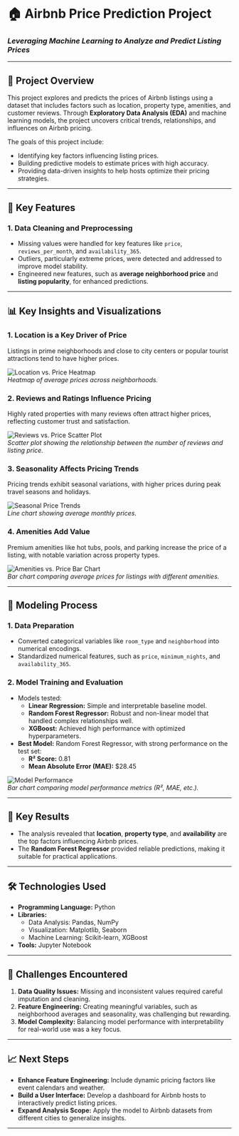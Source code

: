 # 🏠 **Airbnb Price Prediction Project**  

### *Leveraging Machine Learning to Analyze and Predict Listing Prices*  

---

## 📖 **Project Overview**  
This project explores and predicts the prices of Airbnb listings using a dataset that includes factors such as location, property type, amenities, and customer reviews. Through **Exploratory Data Analysis (EDA)** and machine learning models, the project uncovers critical trends, relationships, and influences on Airbnb pricing.  

The goals of this project include:  
- Identifying key factors influencing listing prices.  
- Building predictive models to estimate prices with high accuracy.  
- Providing data-driven insights to help hosts optimize their pricing strategies.  

---

## 🚀 **Key Features**  

### 1. **Data Cleaning and Preprocessing**  
- Missing values were handled for key features like `price`, `reviews_per_month`, and `availability_365`.  
- Outliers, particularly extreme prices, were detected and addressed to improve model stability.  
- Engineered new features, such as **average neighborhood price** and **listing popularity**, for enhanced predictions.  

---

## 📊 **Key Insights and Visualizations**  

### 1. **Location is a Key Driver of Price**  
Listings in prime neighborhoods and close to city centers or popular tourist attractions tend to have higher prices.  

![Location vs. Price Heatmap](path/to/location_heatmap.png)  
*Heatmap of average prices across neighborhoods.*  

### 2. **Reviews and Ratings Influence Pricing**  
Highly rated properties with many reviews often attract higher prices, reflecting customer trust and satisfaction.  

![Reviews vs. Price Scatter Plot](path/to/reviews_price_scatter.png)  
*Scatter plot showing the relationship between the number of reviews and listing price.*  

### 3. **Seasonality Affects Pricing Trends**  
Pricing trends exhibit seasonal variations, with higher prices during peak travel seasons and holidays.  

![Seasonal Price Trends](path/to/seasonal_price_trends.png)  
*Line chart showing average monthly prices.*  

### 4. **Amenities Add Value**  
Premium amenities like hot tubs, pools, and parking increase the price of a listing, with notable variation across property types.  

![Amenities vs. Price Bar Chart](path/to/amenities_price_chart.png)  
*Bar chart comparing average prices for listings with different amenities.*  

---

## 🧠 **Modeling Process**  

### 1. **Data Preparation**  
- Converted categorical variables like `room_type` and `neighborhood` into numerical encodings.  
- Standardized numerical features, such as `price`, `minimum_nights`, and `availability_365`.  

### 2. **Model Training and Evaluation**  
- Models tested:  
  - **Linear Regression:** Simple and interpretable baseline model.  
  - **Random Forest Regressor:** Robust and non-linear model that handled complex relationships well.  
  - **XGBoost:** Achieved high performance with optimized hyperparameters.  
- **Best Model:** Random Forest Regressor, with strong performance on the test set:  
  - **R² Score:** 0.81  
  - **Mean Absolute Error (MAE):** $28.45  

![Model Performance](path/to/model_performance_comparison.png)  
*Bar chart comparing model performance metrics (R², MAE, etc.).*  

---

## 🔑 **Key Results**  
- The analysis revealed that **location**, **property type**, and **availability** are the top factors influencing Airbnb prices.  
- The **Random Forest Regressor** provided reliable predictions, making it suitable for practical applications.  

---

## 🛠️ **Technologies Used**  
- **Programming Language:** Python  
- **Libraries:**  
  - Data Analysis: Pandas, NumPy  
  - Visualization: Matplotlib, Seaborn  
  - Machine Learning: Scikit-learn, XGBoost  
- **Tools:** Jupyter Notebook  

---

## 🎯 **Challenges Encountered**  
1. **Data Quality Issues:** Missing and inconsistent values required careful imputation and cleaning.  
2. **Feature Engineering:** Creating meaningful variables, such as neighborhood averages and seasonality, was challenging but rewarding.  
3. **Model Complexity:** Balancing model performance with interpretability for real-world use was a key focus.  

---

## 📈 **Next Steps**  
- **Enhance Feature Engineering:** Include dynamic pricing factors like event calendars and weather.  
- **Build a User Interface:** Develop a dashboard for Airbnb hosts to interactively predict listing prices.  
- **Expand Analysis Scope:** Apply the model to Airbnb datasets from different cities to generalize insights.  

---
